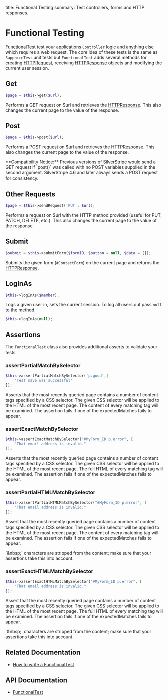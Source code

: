 title: Functional Testing
summary: Test controllers, forms and HTTP responses.

# Functional Testing

[FunctionalTest](api:SilverStripe\Dev\FunctionalTest) test your applications `Controller` logic and anything else which requires a web request. The 
core idea of these tests is the same as `SapphireTest` unit tests but `FunctionalTest` adds several methods for 
creating [HTTPRequest](api:SilverStripe\Control\HTTPRequest), receiving [HTTPResponse](api:SilverStripe\Control\HTTPResponse) objects and modifying the current user session.

## Get

```php
$page = $this->get($url);
```

Performs a GET request on $url and retrieves the [HTTPResponse](api:SilverStripe\Control\HTTPResponse). This also changes the current page to the value
of the response.

## Post
```php
$page = $this->post($url);
```

Performs a POST request on $url and retrieves the [HTTPResponse](api:SilverStripe\Control\HTTPResponse). This also changes the current page to the value
of the response.

<div class="notice" markdown="1">
**Compatibility Notice:** Previous versions of SilverStripe would send a GET request if `post()` was called with no POST variables supplied in the second argument.
SilverStripe 4.6 and later always sends a POST request for consistency.
</div>

## Other Requests
```php
$page = $this->sendRequest('PUT', $url);
```

Performs a request on $url with the HTTP method provided (useful for PUT, PATCH, DELETE, etc.). This also changes the current page to the value of the response.

## Submit


```php
$submit = $this->submitForm($formID, $button = null, $data = []);
```

Submits the given form (`#ContactForm`) on the current page and returns the [HTTPResponse](api:SilverStripe\Control\HTTPResponse).

## LogInAs


```php
$this->logInAs($member);
```

Logs a given user in, sets the current session. To log all users out pass `null` to the method.


```php
$this->logInAs(null);
```

## Assertions

The `FunctionalTest` class also provides additional asserts to validate your tests.

### assertPartialMatchBySelector


```php
$this->assertPartialMatchBySelector('p.good',[
    'Test save was successful'
]);
```

Asserts that the most recently queried page contains a number of content tags specified by a CSS selector. The given CSS 
selector will be applied to the HTML of the most recent page. The content of every matching tag will be examined. The 
assertion fails if one of the expectedMatches fails to appear.


### assertExactMatchBySelector


```php
$this->assertExactMatchBySelector("#MyForm_ID p.error", [
    "That email address is invalid."
]);
```

Asserts that the most recently queried page contains a number of content tags specified by a CSS selector. The given CSS 
selector will be applied to the HTML of the most recent page. The full HTML of every matching tag will be examined. The 
assertion fails if one of the expectedMatches fails to appear. 

### assertPartialHTMLMatchBySelector

```php
$this->assertPartialHTMLMatchBySelector("#MyForm_ID p.error", [
    "That email address is invalid."
]);
```

Assert that the most recently queried page contains a number of content tags specified by a CSS selector. The given CSS 
selector will be applied to the HTML of the most recent page. The content of every matching tag will be examined. The 
assertion fails if one of the expectedMatches fails to appear.

<div class="notice" markdown="1">
`&amp;nbsp;` characters are stripped from the content; make sure that your assertions take this into account.
</div>

### assertExactHTMLMatchBySelector
```php
$this->assertExactHTMLMatchBySelector("#MyForm_ID p.error", [
    "That email address is invalid."
]);
```

Assert that the most recently queried page contains a number of content tags specified by a CSS selector. The given CSS 
selector will be applied to the HTML of the most recent page.  The full HTML of every matching tag will be examined. The 
assertion fails if one of the expectedMatches fails to appear.

<div class="notice" markdown="1">
`&amp;nbsp;` characters are stripped from the content; make sure that your assertions take this into account.
</div>

## Related Documentation

* [How to write a FunctionalTest](how_tos/write_a_functionaltest)

## API Documentation

* [FunctionalTest](api:SilverStripe\Dev\FunctionalTest)
